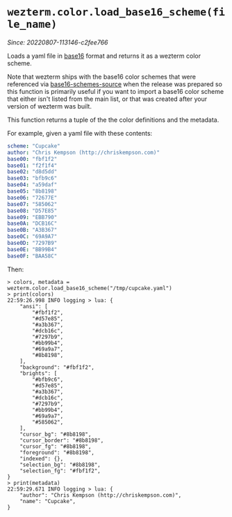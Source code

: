 # `wezterm.color.load_base16_scheme(file_name)`

*Since: 20220807-113146-c2fee766*

Loads a yaml file in [base16](https://github.com/chriskempson/base16) format
and returns it as a wezterm color scheme.

Note that wezterm ships with the base16 color schemes that were referenced via
[base16-schemes-source](https://github.com/chriskempson/base16-schemes-source)
when the release was prepared so this function is primarily useful if you want
to import a base16 color scheme that either isn't listed from the main list, or
that was created after your version of wezterm was built.

This function returns a tuple of the the color definitions and the metadata.

For example, given a yaml file with these contents:

```yaml
scheme: "Cupcake"
author: "Chris Kempson (http://chriskempson.com)"
base00: "fbf1f2"
base01: "f2f1f4"
base02: "d8d5dd"
base03: "bfb9c6"
base04: "a59daf"
base05: "8b8198"
base06: "72677E"
base07: "585062"
base08: "D57E85"
base09: "EBB790"
base0A: "DCB16C"
base0B: "A3B367"
base0C: "69A9A7"
base0D: "7297B9"
base0E: "BB99B4"
base0F: "BAA58C"
```

Then:

```
> colors, metadata = wezterm.color.load_base16_scheme("/tmp/cupcake.yaml")
> print(colors)
22:59:26.998 INFO logging > lua: {
    "ansi": [
        "#fbf1f2",
        "#d57e85",
        "#a3b367",
        "#dcb16c",
        "#7297b9",
        "#bb99b4",
        "#69a9a7",
        "#8b8198",
    ],
    "background": "#fbf1f2",
    "brights": [
        "#bfb9c6",
        "#d57e85",
        "#a3b367",
        "#dcb16c",
        "#7297b9",
        "#bb99b4",
        "#69a9a7",
        "#585062",
    ],
    "cursor_bg": "#8b8198",
    "cursor_border": "#8b8198",
    "cursor_fg": "#8b8198",
    "foreground": "#8b8198",
    "indexed": {},
    "selection_bg": "#8b8198",
    "selection_fg": "#fbf1f2",
}
> print(metadata)
22:59:29.671 INFO logging > lua: {
    "author": "Chris Kempson (http://chriskempson.com)",
    "name": "Cupcake",
}
```
